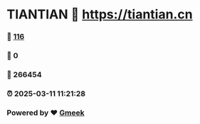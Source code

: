 # TIANTIAN :link: https://tiantian.cn 
### :page_facing_up: [116](https://tiantian.cn/tag.html) 
### :speech_balloon: 0 
### :hibiscus: 266454 
### :alarm_clock: 2025-03-11 11:21:28 
### Powered by :heart: [Gmeek](https://github.com/Meekdai/Gmeek)
